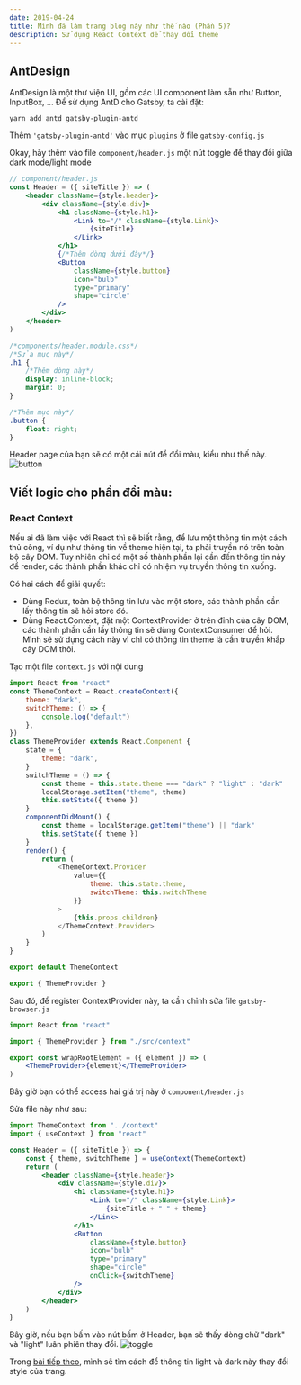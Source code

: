 ```yaml
---
date: 2019-04-24
title: Mình đã làm trang blog này như thế nào (Phần 5)?
description: Sử dụng React Context để thay đổi theme
---
```


## AntDesign

AntDesign là một thư viện UI, gồm các UI component làm sẵn như Button, InputBox, ...
Để sử dụng AntD cho Gatsby, ta cài đặt:

```
yarn add antd gatsby-plugin-antd
```

Thêm `'gatsby-plugin-antd'` vào mục `plugins` ở file `gatsby-config.js`

Okay, hãy thêm vào file `component/header.js` một nút toggle để thay đổi giữa dark mode/light mode

```jsx
// component/header.js
const Header = ({ siteTitle }) => (
    <header className={style.header}>
        <div className={style.div}>
            <h1 className={style.h1}>
                <Link to="/" className={style.Link}>
                    {siteTitle}
                </Link>
            </h1>
            {/*Thêm dòng dưới đây*/}
            <Button
                className={style.button}
                icon="bulb"
                type="primary"
                shape="circle"
            />
        </div>
    </header>
)
```

```css
/*components/header.module.css*/
/*Sửa mục này*/
.h1 {
    /*Thêm dòng này*/
    display: inline-block;
    margin: 0;
}

/*Thêm mục này*/
.button {
    float: right;
}
```

Header page của bạn sẽ có một cái nút để đổi màu, kiểu như thế này.
![button](button.png)

## Viết logic cho phần đổi màu:

### React Context

Nếu ai đã làm việc với React thì sẽ biết rằng, để lưu một thông tin một cách thủ công, ví dụ như thông tin về theme hiện tại, ta phải truyền nó trên toàn bộ cây DOM. Tuy nhiên chỉ có một số thành phần lại cần đến thông tin này để render, các thành phần khác chỉ có nhiệm vụ truyền thông tin xuống.

Có hai cách để giải quyết:

-   Dùng Redux, toàn bộ thông tin lưu vào một store, các thành phần cần lấy thông tin sẽ hỏi store đó.
-   Dùng React.Context, đặt một ContextProvider ở trên đỉnh của cây DOM, các thành phần cần lấy thông tin sẽ dùng ContextConsumer để hỏi. Mình sẽ sử dụng cách này vì chỉ có thông tin theme là cần truyền khắp cây DOM thôi.

Tạo một file `context.js` với nội dung

```js
import React from "react"
const ThemeContext = React.createContext({
    theme: "dark",
    switchTheme: () => {
        console.log("default")
    },
})
class ThemeProvider extends React.Component {
    state = {
        theme: "dark",
    }
    switchTheme = () => {
        const theme = this.state.theme === "dark" ? "light" : "dark"
        localStorage.setItem("theme", theme)
        this.setState({ theme })
    }
    componentDidMount() {
        const theme = localStorage.getItem("theme") || "dark"
        this.setState({ theme })
    }
    render() {
        return (
            <ThemeContext.Provider
                value={{
                    theme: this.state.theme,
                    switchTheme: this.switchTheme
                }}
            >
                {this.props.children}
            </ThemeContext.Provider>
        )
    }
}

export default ThemeContext

export { ThemeProvider }
```

Sau đó, để register ContextProvider này, ta cần chỉnh sửa file `gatsby-browser.js`

```jsx
import React from "react"

import { ThemeProvider } from "./src/context"

export const wrapRootElement = ({ element }) => (
    <ThemeProvider>{element}</ThemeProvider>
)
```

Bây giờ bạn có thể access hai giá trị này ở `component/header.js`

Sửa file này như sau:

```jsx
import ThemeContext from "../context"
import { useContext } from "react"

const Header = ({ siteTitle }) => {
    const { theme, switchTheme } = useContext(ThemeContext)
    return (
        <header className={style.header}>
            <div className={style.div}>
                <h1 className={style.h1}>
                    <Link to="/" className={style.Link}>
                        {siteTitle + " " + theme}
                    </Link>
                </h1>
                <Button
                    className={style.button}
                    icon="bulb"
                    type="primary"
                    shape="circle"
                    onClick={switchTheme}
                />
            </div>
        </header>
    )
}
```

Bây giờ, nếu bạn bấm vào nút bấm ở Header, bạn sẽ thấy dòng chữ "dark" và "light" luân phiên thay đổi.
![toggle](toggle.png)

Trong [bài tiếp theo](/blog-guide-6), mình sẽ tìm cách để thông tin light và dark này thay đổi style của trang.
